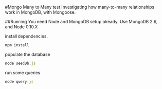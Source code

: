 #Mongo Many to Many test
Investigating how many-to-many relationships work in MongoDB, with Mongoose.

##Running
You need Node and MongoDB setup already. Use MongoDB 2.6, and Node 0.10.X


install dependencies.

```javascript
npm install
```

populate the database

```javascript
node seedDb.js
```

run some queries

```javascript
node query.js
```
